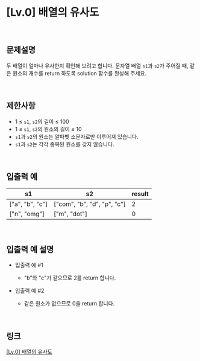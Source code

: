 # [Lv.0] 배열의 유사도

<br>

## 문제설명
두 배열이 얼마나 유사한지 확인해 보려고 합니다. 문자열 배열 `s1`과 `s2`가 주어질 때, 같은 원소의 개수를 return 하도록 solution 함수를 완성해 주세요.

<br>

## 제한사항
- 1 ≤ `s1`, `s2`의 길이 ≤ 100
- 1 ≤ `s1`, `s2`의 원소의 길이 ≤ 10
- `s1`과 `s2`의 원소는 알파벳 소문자로만 이루어져 있습니다.
- `s1`과 `s2`는 각각 중복된 원소를 갖지 않습니다.

<br>

## 입출력 예
| s1 | s2 | result |
|---|---|---|
| ["a", "b", "c"] | ["com", "b", "d", "p", "c"] | 2 |
| ["n", "omg"] | ["m", "dot"] | 0 |

<br>

## 입출력 예 설명
- 입출력 예 #1
    - "b"와 "c"가 같으므로 2를 return 합니다.

- 입출력 예 #2
    - 같은 원소가 없으므로 0을 return 합니다.

<br>

## 링크
[[Lv.0] 배열의 유사도](https://school.programmers.co.kr/learn/courses/30/lessons/120903)
